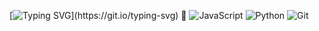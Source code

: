 [![Typing SVG](https://readme-typing-svg.herokuapp.com?font=Fira+Code&pause=1000&width=435&lines=Imag%C3%ADnalo%2C+codif%C3%ADcalo%2C+despli%C3%A9galo.)](https://git.io/typing-svg) 🚀
![JavaScript](https://img.shields.io/badge/-JavaScript-F7DF1E?logo=javascript&logoColor=black)
![Python](https://img.shields.io/badge/-Python-3776AB?logo=python&logoColor=white)
![Git](https://img.shields.io/badge/-Git-F05032?logo=git&logoColor=white)
